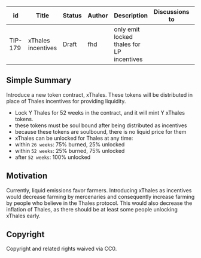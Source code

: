 | id | Title | Status | Author | Description | Discussions to | Created |
| ----------- | ----------- | ----------- | ----------- | ----------- | ----------- | ----------- |
| TIP-179 | xThales incentives | Draft | fhd | only emit locked thales for LP incentives |  | 2023-11-06
 
## Simple Summary
 Introduce a new token contract, xThales. These tokens will be distributed in place of Thales incentives for providing liquidity.
 - Lock Y Thales for 52 weeks in the contract, and it will mint Y xThales tokens.
 - these tokens must be soul bound after being distributed as incentives
 - because these tokens are soulbound, there is no liquid price for them
 - xThales can be unlocked for Thales at any time:
 - within `26 weeks`: 75% burned, 25% unlocked
 - within `52 weeks`: 25% burned, 75% unlocked
 - after `52 weeks`: 100% unlocked
## Motivation
Currently, liquid emissions favor farmers. Introducing xThales as incentives would decrease farming by mercenaries and consequently increase farming by people who believe in the Thales protocol. This would also decrease the inflation of Thales, as there should be at least some people unlocking xThales early.  

## Copyright
 
Copyright and related rights waived via CC0.
